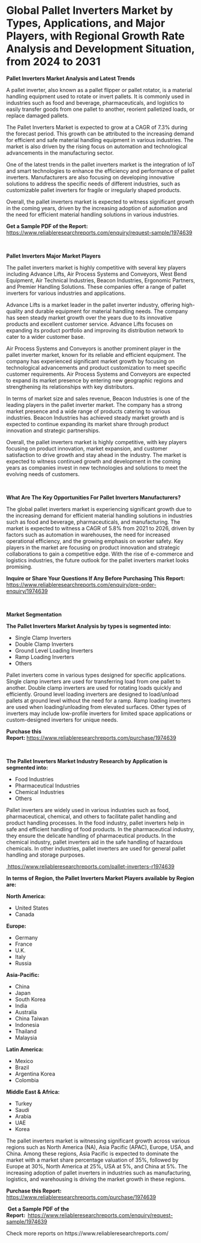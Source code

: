 <p><h1>Global Pallet Inverters Market by Types, Applications, and Major Players, with Regional Growth Rate Analysis and Development Situation, from 2024 to 2031</h1></p><p><strong>Pallet Inverters Market Analysis and Latest Trends</strong></p>
<p><p>A pallet inverter, also known as a pallet flipper or pallet rotator, is a material handling equipment used to rotate or invert pallets. It is commonly used in industries such as food and beverage, pharmaceuticals, and logistics to easily transfer goods from one pallet to another, reorient palletized loads, or replace damaged pallets.</p><p>The Pallet Inverters Market is expected to grow at a CAGR of 7.3% during the forecast period. This growth can be attributed to the increasing demand for efficient and safe material handling equipment in various industries. The market is also driven by the rising focus on automation and technological advancements in the manufacturing sector.</p><p>One of the latest trends in the pallet inverters market is the integration of IoT and smart technologies to enhance the efficiency and performance of pallet inverters. Manufacturers are also focusing on developing innovative solutions to address the specific needs of different industries, such as customizable pallet inverters for fragile or irregularly shaped products.</p><p>Overall, the pallet inverters market is expected to witness significant growth in the coming years, driven by the increasing adoption of automation and the need for efficient material handling solutions in various industries.</p></p>
<p><strong>Get a Sample PDF of the Report:&nbsp;</strong> <a href="https://www.reliableresearchreports.com/enquiry/request-sample/1974639">https://www.reliableresearchreports.com/enquiry/request-sample/1974639</a></p>
<p>&nbsp;</p>
<p><strong>Pallet Inverters Major Market Players</strong></p>
<p><p>The pallet inverters market is highly competitive with several key players including Advance Lifts, Air Process Systems and Conveyors, West Bend Equipment, Air Technical Industries, Beacon Industries, Ergonomic Partners, and Premier Handling Solutions. These companies offer a range of pallet inverters for various industries and applications.</p><p>Advance Lifts is a market leader in the pallet inverter industry, offering high-quality and durable equipment for material handling needs. The company has seen steady market growth over the years due to its innovative products and excellent customer service. Advance Lifts focuses on expanding its product portfolio and improving its distribution network to cater to a wider customer base.</p><p>Air Process Systems and Conveyors is another prominent player in the pallet inverter market, known for its reliable and efficient equipment. The company has experienced significant market growth by focusing on technological advancements and product customization to meet specific customer requirements. Air Process Systems and Conveyors are expected to expand its market presence by entering new geographic regions and strengthening its relationships with key distributors.</p><p>In terms of market size and sales revenue, Beacon Industries is one of the leading players in the pallet inverter market. The company has a strong market presence and a wide range of products catering to various industries. Beacon Industries has achieved steady market growth and is expected to continue expanding its market share through product innovation and strategic partnerships.</p><p>Overall, the pallet inverters market is highly competitive, with key players focusing on product innovation, market expansion, and customer satisfaction to drive growth and stay ahead in the industry. The market is expected to witness continued growth and development in the coming years as companies invest in new technologies and solutions to meet the evolving needs of customers.</p></p>
<p>&nbsp;</p>
<p><strong>What Are The Key Opportunities For Pallet Inverters Manufacturers?</strong></p>
<p><p>The global pallet inverters market is experiencing significant growth due to the increasing demand for efficient material handling solutions in industries such as food and beverage, pharmaceuticals, and manufacturing. The market is expected to witness a CAGR of 5.8% from 2021 to 2026, driven by factors such as automation in warehouses, the need for increased operational efficiency, and the growing emphasis on worker safety. Key players in the market are focusing on product innovation and strategic collaborations to gain a competitive edge. With the rise of e-commerce and logistics industries, the future outlook for the pallet inverters market looks promising.</p></p>
<p><strong>Inquire or Share Your Questions If Any Before Purchasing This Report:</strong> <a href="https://www.reliableresearchreports.com/enquiry/pre-order-enquiry/1974639">https://www.reliableresearchreports.com/enquiry/pre-order-enquiry/1974639</a></p>
<p>&nbsp;</p>
<p><strong>Market Segmentation</strong></p>
<p><strong>The Pallet Inverters Market Analysis by types is segmented into:</strong></p>
<p><ul><li>Single Clamp Inverters</li><li>Double Clamp Inverters</li><li>Ground Level Loading Inverters</li><li>Ramp Loading Inverters</li><li>Others</li></ul></p>
<p><p>Pallet inverters come in various types designed for specific applications. Single clamp inverters are used for transferring load from one pallet to another. Double clamp inverters are used for rotating loads quickly and efficiently. Ground level loading inverters are designed to load/unload pallets at ground level without the need for a ramp. Ramp loading inverters are used when loading/unloading from elevated surfaces. Other types of inverters may include low-profile inverters for limited space applications or custom-designed inverters for unique needs.</p></p>
<p><strong>Purchase this Report:&nbsp;</strong><a href="https://www.reliableresearchreports.com/purchase/1974639">https://www.reliableresearchreports.com/purchase/1974639</a></p>
<p>&nbsp;</p>
<p><strong>The Pallet Inverters Market Industry Research by Application is segmented into:</strong></p>
<p><ul><li>Food Industries</li><li>Pharmaceutical Industries</li><li>Chemical Industries</li><li>Others</li></ul></p>
<p><p>Pallet inverters are widely used in various industries such as food, pharmaceutical, chemical, and others to facilitate pallet handling and product handling processes. In the food industry, pallet inverters help in safe and efficient handling of food products. In the pharmaceutical industry, they ensure the delicate handling of pharmaceutical products. In the chemical industry, pallet inverters aid in the safe handling of hazardous chemicals. In other industries, pallet inverters are used for general pallet handling and storage purposes.</p></p>
<p><a href="https://www.reliableresearchreports.com/pallet-inverters-r1974639">&nbsp;https://www.reliableresearchreports.com/pallet-inverters-r1974639</a></p>
<p><strong>In terms of Region, the Pallet Inverters Market Players available by Region are:</strong></p>
<p>
    <p> <strong> North America: </strong>
        <ul>
            <li>United States</li>
            <li>Canada</li>
        </ul>
        </p> 
    <p> <strong> Europe: </strong>
        <ul>
            <li>Germany</li>
            <li>France</li>
            <li>U.K.</li>
            <li>Italy</li>
            <li>Russia</li>
        </ul>
        </p> 
    <p> <strong> Asia-Pacific: </strong>
        <ul>
            <li>China</li>
            <li>Japan</li>
            <li>South Korea</li>
            <li>India</li>
            <li>Australia</li>
            <li>China Taiwan</li>
            <li>Indonesia</li>
            <li>Thailand</li>
            <li>Malaysia</li>
        </ul>
        </p> 
    <p> <strong> Latin America: </strong>
        <ul>
            <li>Mexico</li>
            <li>Brazil</li>
            <li>Argentina Korea</li>
            <li>Colombia</li>
        </ul>
        </p> 
    <p> <strong> Middle East & Africa: </strong>
        <ul>
            <li>Turkey</li>
            <li>Saudi</li>
            <li>Arabia</li>
            <li>UAE</li>
            <li>Korea</li>
        </ul>
    </p>
    </p>
<p><p>The pallet inverters market is witnessing significant growth across various regions such as North America (NA), Asia Pacific (APAC), Europe, USA, and China. Among these regions, Asia Pacific is expected to dominate the market with a market share percentage valuation of 35%, followed by Europe at 30%, North America at 25%, USA at 5%, and China at 5%. The increasing adoption of pallet inverters in industries such as manufacturing, logistics, and warehousing is driving the market growth in these regions.</p></p>
<p><strong>Purchase this Report: </strong><a href="https://www.reliableresearchreports.com/purchase/1974639">https://www.reliableresearchreports.com/purchase/1974639</a></p>
<p>&nbsp;<strong>Get a Sample PDF of the Report:&nbsp;&nbsp;</strong><a href="https://www.reliableresearchreports.com/enquiry/request-sample/1974639">https://www.reliableresearchreports.com/enquiry/request-sample/1974639</a></p>
<p><strong></strong></p>
<p>Check more reports on https://www.reliableresearchreports.com/</p>